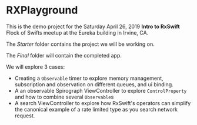 # RXPlayground

This is the demo project for the Saturday April 26, 2019 **Intro to RxSwift** Flock of Swifts meetup at the Eureka building in Irvine, CA.

The *Starter* folder contains the project we will be working on.

The *Final* folder will contain the completed app.

We will explore 3 cases:
- Creating a `Observable` timer to explore memory management, subscription and observation on different queues, and ui binding.
- A an observable Spirograph ViewController to explore `ControlProperty` and how to combine several `Observable`s
- A search ViewController to explore how RxSwift's operators can simplify the canonical example of a rate limited type as you search network request.
